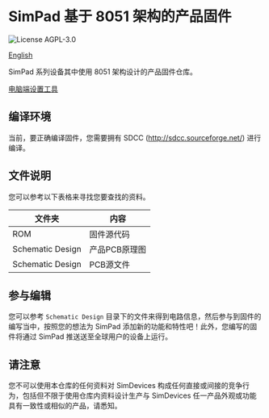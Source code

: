 # SimPad 基于 8051 架构的产品固件

![License AGPL-3.0](https://img.shields.io/github/license/iamapig120/SimPad_firmware_8051.svg)

[English](#)

SimPad 系列设备其中使用 8051 架构设计的产品固件仓库。

[电脑端设置工具](https://github.com/SimDevices-Project/simpad-control-panel)

## 编译环境

当前，要正确编译固件，您需要拥有 SDCC (http://sdcc.sourceforge.net/) 进行编译。

## 文件说明

您可以参考以下表格来寻找您要查找的资料。

|文件夹|内容|
|-|-|
|ROM|固件源代码|
|Schematic Design|产品PCB原理图|
|Schematic Design|PCB源文件|

## 参与编辑

您可以参考 `Schematic Design` 目录下的文件来得到电路信息，然后参与到固件的编写当中，按照您的想法为 SimPad 添加新的功能和特性吧！此外，您编写的固件将通过 SimPad 推送送至全球用户的设备上运行。

## 请注意

您不可以使用本仓库的任何资料对 SimDevices 构成任何直接或间接的竞争行为，包括但不限于使用仓库内资料设计生产与 SimDevices 任一产品外观或功能具有一致性或相似的产品，请悉知。